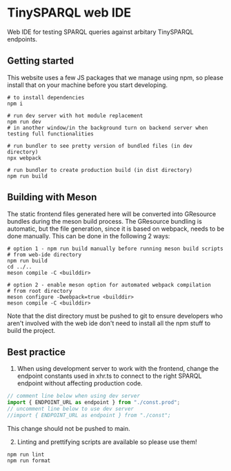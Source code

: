 # TinySPARQL web IDE
Web IDE for testing SPARQL queries against arbitary TinySPARQL endpoints.

## Getting started
This website uses a few JS packages that we manage using npm, so please install that on your machine before you start developing. 
```
# to install dependencies
npm i

# run dev server with hot module replacement
npm run dev
# in another window/in the background turn on backend server when testing full functionalities

# run bundler to see pretty version of bundled files (in dev directory)
npx webpack

# run bundler to create production build (in dist directory)
npm run build

```

## Building with Meson
The static frontend files generated here will be converted into GResource bundles during the meson build process. The GResource bundling is automatic, but the file generation, since it is based on webpack, needs to be done manually. This can be done in the following 2 ways:

```
# option 1 - npm run build manually before running meson build scripts
# from web-ide directory
npm run build 
cd ../..
meson compile -C <builddir>

# option 2 - enable meson option for automated webpack compilation
# from root directory
meson configure -Dwebpack=true <builddir>
meson compile -C <builddir>

```
Note that the dist directory must be pushed to git to ensure developers who aren't involved with the web ide don't need to install all the npm stuff to build the project.

## Best practice
1. When using development server to work with the frontend, change the endpoint constants used in xhr.ts to connect to the right SPARQL endpoint without affecting production code.

```ts
// comment line below when using dev server
import { ENDPOINT_URL as endpoint } from "./const.prod";
// uncomment line below to use dev server
//import { ENDPOINT_URL as endpoint } from "./const";
```
This change should not be pushed to main.

2. Linting and prettifying scripts are available so please use them! 
```
npm run lint
npm run format
```
